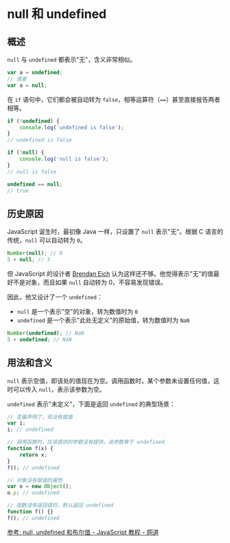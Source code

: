 # null 和 undefined

## 概述

`null` 与 `undefined` 都表示"无"，含义非常相似。

```js
var a = undefined;
// 或者
var a = null;
```

在 `if` 语句中，它们都会被自动转为 `false`，相等运算符（`==`）甚至直接报告两者相等。

```js
if (!undefined) {
	console.log('undefined is false');
}
// undefined is false

if (!null) {
	console.log('null is false');
}
// null is false

undefined == null;
// true
```

## 历史原因

JavaScript 诞生时，最初像 Java 一样，只设置了 `null` 表示"无"。根据 C 语言的传统，`null` 可以自动转为 `0`。

```js
Number(null); // 0
5 + null; // 5
```

但 JavaScript 的设计者 [Brendan Eich](https://zh.wikipedia.org/wiki/%E5%B8%83%E8%98%AD%E7%99%BB%C2%B7%E8%89%BE%E5%85%8B) 认为这样还不够。他觉得表示"无"的值最好不是对象，而且如果 `null` 自动转为 0，不容易发现错误。

因此，他又设计了一个 `undefined`：

- `null` 是一个表示"空"的对象，转为数值时为 `0`
- `undefined` 是一个表示"此处无定义"的原始值，转为数值时为 `NaN`

```js
Number(undefined); // NaN
5 + undefined; // NaN
```

## 用法和含义

`null` 表示空值，即该处的值现在为空。调用函数时，某个参数未设置任何值，这时可以传入 `null`，表示该参数为空。

`undefined` 表示"未定义"，下面是返回 `undefined` 的典型场景：

```js
// 变量声明了，但没有赋值
var i;
i; // undefined

// 调用函数时，应该提供的参数没有提供，该参数等于 undefined
function f(x) {
	return x;
}
f(); // undefined

// 对象没有赋值的属性
var o = new Object();
o.p; // undefined

// 函数没有返回值时，默认返回 undefined
function f() {}
f(); // undefined
```

[参考: null, undefined 和布尔值 - JavaScript 教程 - 网道](https://wangdoc.com/javascript/types/null-undefined-boolean)
